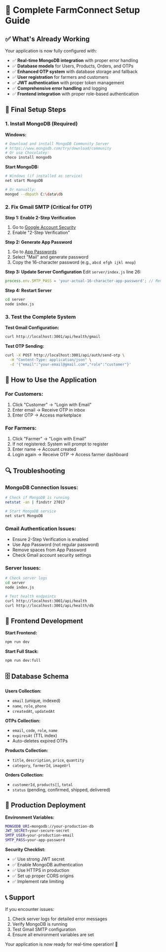 # 🚀 Complete FarmConnect Setup Guide

## ✅ What's Already Working

Your application is now fully configured with:
- ✅ **Real-time MongoDB integration** with proper error handling
- ✅ **Database models** for Users, Products, Orders, and OTPs
- ✅ **Enhanced OTP system** with database storage and fallback
- ✅ **User registration** for farmers and customers
- ✅ **JWT authentication** with proper token management
- ✅ **Comprehensive error handling** and logging
- ✅ **Frontend integration** with proper role-based authentication

## 🔧 Final Setup Steps

### 1. Install MongoDB (Required)

**Windows:**
```bash
# Download and install MongoDB Community Server
# https://www.mongodb.com/try/download/community
# Or use Chocolatey:
choco install mongodb
```

**Start MongoDB:**
```bash
# Windows (if installed as service)
net start MongoDB

# Or manually:
mongod --dbpath C:\data\db
```

### 2. Fix Gmail SMTP (Critical for OTP)

**Step 1: Enable 2-Step Verification**
1. Go to [Google Account Security](https://myaccount.google.com/security)
2. Enable "2-Step Verification"

**Step 2: Generate App Password**
1. Go to [App Passwords](https://myaccount.google.com/apppasswords)
2. Select "Mail" and generate password
3. Copy the 16-character password (e.g., `abcd efgh ijkl mnop`)

**Step 3: Update Server Configuration**
Edit `server/index.js` line 26:
```javascript
process.env.SMTP_PASS = 'your-actual-16-character-app-password'; // Remove spaces
```

**Step 4: Restart Server**
```bash
cd server
node index.js
```

### 3. Test the Complete System

**Test Gmail Configuration:**
```bash
curl http://localhost:3001/api/health/gmail
```

**Test OTP Sending:**
```bash
curl -X POST http://localhost:3001/api/auth/send-otp \
  -H "Content-Type: application/json" \
  -d '{"email":"your-email@gmail.com","role":"customer"}'
```

## 🎯 How to Use the Application

### For Customers:
1. Click "Customer" → "Login with Email"
2. Enter email → Receive OTP in inbox
3. Enter OTP → Access marketplace

### For Farmers:
1. Click "Farmer" → "Login with Email"
2. If not registered: System will prompt to register
3. Enter name → Account created
4. Login again → Receive OTP → Access farmer dashboard

## 🔍 Troubleshooting

### MongoDB Connection Issues:
```bash
# Check if MongoDB is running
netstat -an | findstr 27017

# Start MongoDB service
net start MongoDB
```

### Gmail Authentication Issues:
- Ensure 2-Step Verification is enabled
- Use App Password (not regular password)
- Remove spaces from App Password
- Check Gmail account security settings

### Server Issues:
```bash
# Check server logs
cd server
node index.js

# Test health endpoints
curl http://localhost:3001/api/health
curl http://localhost:3001/api/health/db
```

## 📱 Frontend Development

**Start Frontend:**
```bash
npm run dev
```

**Start Full Stack:**
```bash
npm run dev:full
```

## 🗄️ Database Schema

**Users Collection:**
- `email` (unique, indexed)
- `name`, `role`, `phone`
- `createdAt`, `updatedAt`

**OTPs Collection:**
- `email`, `code`, `role`, `name`
- `expiresAt` (TTL index)
- Auto-deletes expired OTPs

**Products Collection:**
- `title`, `description`, `price`, `quantity`
- `category`, `farmerId`, `imageUrl`

**Orders Collection:**
- `customerId`, `products[]`, `total`
- `status` (pending, confirmed, shipped, delivered)

## 🚀 Production Deployment

**Environment Variables:**
```bash
MONGODB_URI=mongodb://your-production-db
JWT_SECRET=your-secure-secret
SMTP_USER=your-production-email
SMTP_PASS=your-app-password
```

**Security Checklist:**
- ✅ Use strong JWT secret
- ✅ Enable MongoDB authentication
- ✅ Use HTTPS in production
- ✅ Set up proper CORS origins
- ✅ Implement rate limiting

## 📞 Support

If you encounter issues:
1. Check server logs for detailed error messages
2. Verify MongoDB is running
3. Test Gmail SMTP configuration
4. Ensure all environment variables are set

Your application is now ready for real-time operation! 🎉
